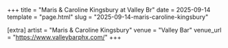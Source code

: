 +++
title = "Maris & Caroline Kingsbury at Valley Br"
date = 2025-09-14
template = "page.html"
slug = "2025-09-14-maris-caroline-kingsbury"

[extra]
artist = "Maris & Caroline Kingsbury"
venue = "Valley Bar"
venue_url = "https://www.valleybarphx.com/"
+++

